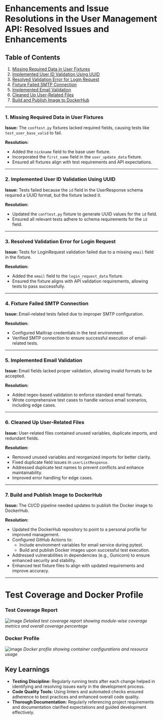 # Enhancements and Issue Resolutions in the User Management API: Resolved Issues and Enhancements

## Table of Contents
1. [Missing Required Data in User Fixtures](#1-missing-required-data-in-user-fixtures)
2. [Implemented User ID Validation Using UUID](#2-implemented-user-id-validation-using-uuid)
3. [Resolved Validation Error for Login Request](#3-resolved-validation-error-for-login-request)
4. [Fixture Failed SMTP Connection](#4-fixture-failed-smtp-connection)
5. [Implemented Email Validation](#5-implemented-email-validation)
6. [Cleaned Up User-Related Files](#6-cleaned-up-user-related-files)
7. [Build and Publish Image to DockerHub](#7-build-and-publish-image-to-dockerhub)

---

### 1. Missing Required Data in User Fixtures

**Issue:** The `conftest.py` fixtures lacked required fields, causing tests like `test_user_base_valid` to fail.

**Resolution:**
- Added the `nickname` field to the base user fixture.
- Incorporated the `first_name` field in the `user_update_data` fixture.
- Ensured all fixtures align with test requirements and API expectations.

---

### 2. Implemented User ID Validation Using UUID

**Issue:** Tests failed because the `id` field in the UserResponse schema required a UUID format, but the fixture lacked it.

**Resolution:**
- Updated the `conftest.py` fixture to generate UUID values for the `id` field.
- Ensured all relevant tests adhere to schema requirements for the `id` field.

---

### 3. Resolved Validation Error for Login Request

**Issue:** Tests for LoginRequest validation failed due to a missing `email` field in the fixture.

**Resolution:**
- Added the `email` field to the `login_request_data` fixture.
- Ensured the fixture aligns with API validation requirements, allowing tests to pass successfully.

---

### 4. Fixture Failed SMTP Connection

**Issue:** Email-related tests failed due to improper SMTP configuration.

**Resolution:**
- Configured Mailtrap credentials in the test environment.
- Verified SMTP connection to ensure successful execution of email-related tests.

---

### 5. Implemented Email Validation

**Issue:** Email fields lacked proper validation, allowing invalid formats to be accepted.

**Resolution:**
- Added regex-based validation to enforce standard email formats.
- Wrote comprehensive test cases to handle various email scenarios, including edge cases.

---

### 6. Cleaned Up User-Related Files

**Issue:** User-related files contained unused variables, duplicate imports, and redundant fields.

**Resolution:**
- Removed unused variables and reorganized imports for better clarity.
- Fixed duplicate field issues in `userListResponse`.
- Addressed duplicate test names to prevent conflicts and enhance maintainability.
- Improved error handling for edge cases.

---

### 7. Build and Publish Image to DockerHub

**Issue:** The CI/CD pipeline needed updates to publish the Docker image to DockerHub.

**Resolution:**
- Updated the DockerHub repository to point to a personal profile for improved management.
- Configured GitHub Actions to:
  - Include environment variables for email service during pytest.
  - Build and publish Docker images upon successful test execution.
- Addressed vulnerabilities in dependencies (e.g., Gunicorn) to ensure enhanced security and stability.
- Enhanced test fixture files to align with updated requirements and improve accuracy.

---
# Test Coverage and Docker Profile

### Test Coverage Report
![image](https://github.com/saisrinivas194/event_manager/blob/13-build-and-publish-image-to-dockerhub/Screenshot%202024-12-02%20at%2010.23.44%E2%80%AFPM.png)
*Detailed test coverage report showing module-wise coverage metrics and overall coverage percentage*

### Docker Profile
![image]([Screenshot%202024-12-02%20at%2010.26.11%20PM.png](https://github.com/saisrinivas194/event_manager/blob/13-build-and-publish-image-to-dockerhub/Screenshot%202024-12-02%20at%2010.26.11%E2%80%AFPM.png))
*Docker profile showing container configurations and resource usage*

## Key Learnings

- **Testing Discipline:** Regularly running tests after each change helped in identifying and resolving issues early in the development process.
- **Code Quality Tools:** Using linters and automated checks ensured adherence to best practices and enhanced overall code quality.
- **Thorough Documentation:** Regularly referencing project requirements and documentation clarified expectations and guided development effectively.
